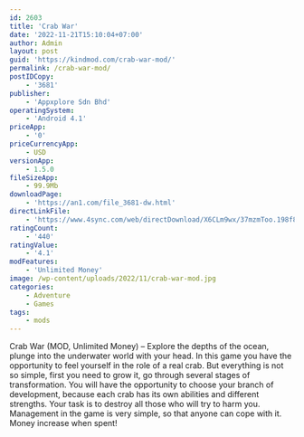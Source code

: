 ```yaml
---
id: 2603
title: 'Crab War'
date: '2022-11-21T15:10:04+07:00'
author: Admin
layout: post
guid: 'https://kindmod.com/crab-war-mod/'
permalink: /crab-war-mod/
postIDCopy:
    - '3681'
publisher:
    - 'Appxplore Sdn Bhd'
operatingSystem:
    - 'Android 4.1'
priceApp:
    - '0'
priceCurrencyApp:
    - USD
versionApp:
    - 1.5.0
fileSizeApp:
    - 99.9Mb
downloadPage:
    - 'https://an1.com/file_3681-dw.html'
directLinkFile:
    - 'https://www.4sync.com/web/directDownload/X6CLm9wx/37mzmToo.198f8eb5814d7b58e93090fe626ff714'
ratingCount:
    - '440'
ratingValue:
    - '4.1'
modFeatures:
    - 'Unlimited Money'
image: /wp-content/uploads/2022/11/crab-war-mod.jpg
categories:
    - Adventure
    - Games
tags:
    - mods
---
```


Crab War (MOD, Unlimited Money) – Explore the depths of the ocean, plunge into the underwater world with your head. In this game you have the opportunity to feel yourself in the role of a real crab. But everything is not so simple, first you need to grow it, go through several stages of transformation. You will have the opportunity to choose your branch of development, because each crab has its own abilities and different strengths. Your task is to destroy all those who will try to harm you. Management in the game is very simple, so that anyone can cope with it. Money increase when spent!